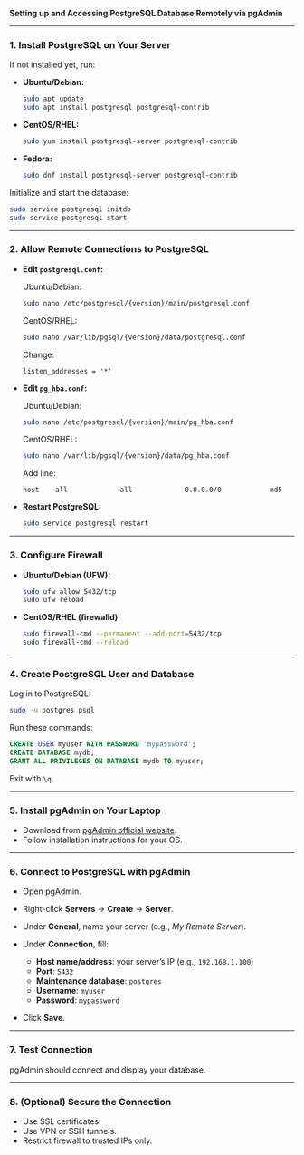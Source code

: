 **Setting up and Accessing PostgreSQL Database Remotely via pgAdmin**

---

### 1. Install PostgreSQL on Your Server

If not installed yet, run:

- **Ubuntu/Debian:**

  ```bash
  sudo apt update
  sudo apt install postgresql postgresql-contrib
  ```

- **CentOS/RHEL:**

  ```bash
  sudo yum install postgresql-server postgresql-contrib
  ```

- **Fedora:**

  ```bash
  sudo dnf install postgresql-server postgresql-contrib
  ```

Initialize and start the database:

```bash
sudo service postgresql initdb
sudo service postgresql start
```

---

### 2. Allow Remote Connections to PostgreSQL

- **Edit `postgresql.conf`:**

  Ubuntu/Debian:

  ```bash
  sudo nano /etc/postgresql/{version}/main/postgresql.conf
  ```

  CentOS/RHEL:

  ```bash
  sudo nano /var/lib/pgsql/{version}/data/postgresql.conf
  ```

  Change:

  ```
  listen_addresses = '*'
  ```

- **Edit `pg_hba.conf`:**

  Ubuntu/Debian:

  ```bash
  sudo nano /etc/postgresql/{version}/main/pg_hba.conf
  ```

  CentOS/RHEL:

  ```bash
  sudo nano /var/lib/pgsql/{version}/data/pg_hba.conf
  ```

  Add line:

  ```
  host    all             all             0.0.0.0/0            md5
  ```

- **Restart PostgreSQL:**

  ```bash
  sudo service postgresql restart
  ```

---

### 3. Configure Firewall

- **Ubuntu/Debian (UFW):**

  ```bash
  sudo ufw allow 5432/tcp
  sudo ufw reload
  ```

- **CentOS/RHEL (firewalld):**

  ```bash
  sudo firewall-cmd --permanent --add-port=5432/tcp
  sudo firewall-cmd --reload
  ```

---

### 4. Create PostgreSQL User and Database

Log in to PostgreSQL:

```bash
sudo -u postgres psql
```

Run these commands:

```sql
CREATE USER myuser WITH PASSWORD 'mypassword';
CREATE DATABASE mydb;
GRANT ALL PRIVILEGES ON DATABASE mydb TO myuser;
```

Exit with `\q`.

---

### 5. Install pgAdmin on Your Laptop

- Download from [pgAdmin official website](https://www.pgadmin.org/download/).
- Follow installation instructions for your OS.

---

### 6. Connect to PostgreSQL with pgAdmin

- Open pgAdmin.
- Right-click **Servers** → **Create** → **Server**.
- Under **General**, name your server (e.g., _My Remote Server_).
- Under **Connection**, fill:

  - **Host name/address**: your server’s IP (e.g., `192.168.1.100`)
  - **Port**: `5432`
  - **Maintenance database**: `postgres`
  - **Username**: `myuser`
  - **Password**: `mypassword`

- Click **Save**.

---

### 7. Test Connection

pgAdmin should connect and display your database.

---

### 8. (Optional) Secure the Connection

- Use SSL certificates.
- Use VPN or SSH tunnels.
- Restrict firewall to trusted IPs only.
